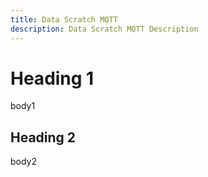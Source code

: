 ```yaml
---
title: Data Scratch MQTT
description: Data Scratch MQTT Description
---
```


# Heading 1

body1

## Heading 2

body2
